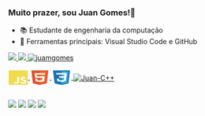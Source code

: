 ### Muito prazer, sou Juan Gomes!👋

- 📚 Estudante de engenharia da computação
- 🎒 Ferramentas principais: Visual Studio Code e GitHub

<div>
  <a href="https://github.com/juammgomes">
  <img height="180em" src="https://github-readme-stats.vercel.app/api?username=juamgomes&show_icons=true&theme=gruvbox&include_all_commits=true&count_private=true"/>
  <img height="180em" src="https://github-readme-stats.vercel.app/api/top-langs/?username=juamgomes&layout=compact&langs_count=7&theme=gruvbox"/>
    <img src="https://komarev.com/ghpvc/?username=juamgomes&color=green" alt="juamgomes" /> 
</div>
  
 <div style="display: inline_block"><br>
  <img align="center" alt="Juan-Js" height="30" width="40" src="https://raw.githubusercontent.com/devicons/devicon/master/icons/javascript/javascript-plain.svg">
  <img align="center" alt="Juan-HTML" height="30" width="40" src="https://raw.githubusercontent.com/devicons/devicon/master/icons/html5/html5-original.svg">
  <img align="center" alt="Juan-CSS" height="30" width="40" src="https://raw.githubusercontent.com/devicons/devicon/master/icons/css3/css3-original.svg">
  <img align="center" alt="Juan-C++" height="30" width="40" src="https://cdn.worldvectorlogo.com/logos/c.svg">
 </div> 
  
  ##
  
 <div> 
  <a href="https://www.instagram.com/juangmes_/" target="_blank"><img src="https://img.shields.io/badge/-Instagram-%23E4405F?style=for-the-badge&logo=instagram&logoColor=white" target="_blank"></a>
 <a href="https://discord.gg/64WY6QkE" target="_blank"><img src="https://img.shields.io/badge/Discord-7289DA?style=for-the-badge&logo=discord&logoColor=white" target="_blank"></a> 
   <a href = "mailto:juanmartinsgmess@gmail.com"><img src="https://img.shields.io/badge/-Gmail-%23333?style=for-the-badge&logo=gmail&logoColor=white" target="_blank"></a>
  <a href="https://www.linkedin.com/in/juan-martins-gomes-a5ab21212/" target="_blank"><img src="https://img.shields.io/badge/-LinkedIn-%230077B5?style=for-the-badge&logo=linkedin&logoColor=white" target="_blank"></a> 
 </div>
